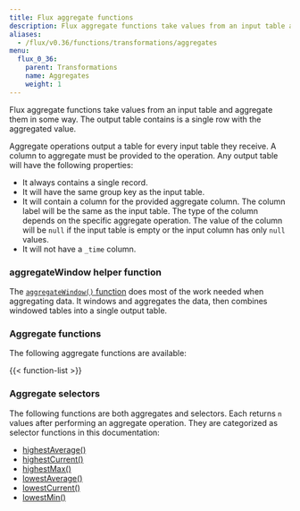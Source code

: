 ```yaml
---
title: Flux aggregate functions
description: Flux aggregate functions take values from an input table and aggregate them in some way.
aliases:
  - /flux/v0.36/functions/transformations/aggregates
menu:
  flux_0_36:
    parent: Transformations
    name: Aggregates
    weight: 1
---
```


Flux aggregate functions take values from an input table and aggregate them in some way.
The output table contains is a single row with the aggregated value.

Aggregate operations output a table for every input table they receive.
A column to aggregate must be provided to the operation.
Any output table will have the following properties:

- It always contains a single record.
- It will have the same group key as the input table.
- It will contain a column for the provided aggregate column.
  The column label will be the same as the input table.
  The type of the column depends on the specific aggregate operation.
  The value of the column will be `null` if the input table is empty or the input column has only `null` values.
- It will not have a `_time` column.

### aggregateWindow helper function
The [`aggregateWindow()` function](/flux/v0.36/functions/built-in/transformations/aggregates/aggregatewindow)
does most of the work needed when aggregating data.
It windows and aggregates the data, then combines windowed tables into a single output table.

### Aggregate functions
The following aggregate functions are available:

{{< function-list >}}

### Aggregate selectors
The following functions are both aggregates and selectors.
Each returns `n` values after performing an aggregate operation.
They are categorized as selector functions in this documentation:

- [highestAverage()](/flux/v0.36/functions/built-in/transformations/selectors/highestaverage)
- [highestCurrent()](/flux/v0.36/functions/built-in/transformations/selectors/highestcurrent)
- [highestMax()](/flux/v0.36/functions/built-in/transformations/selectors/highestmax)
- [lowestAverage()](/flux/v0.36/functions/built-in/transformations/selectors/lowestaverage)
- [lowestCurrent()](/flux/v0.36/functions/built-in/transformations/selectors/lowestcurrent)
- [lowestMin()](/flux/v0.36/functions/built-in/transformations/selectors/lowestmin)
